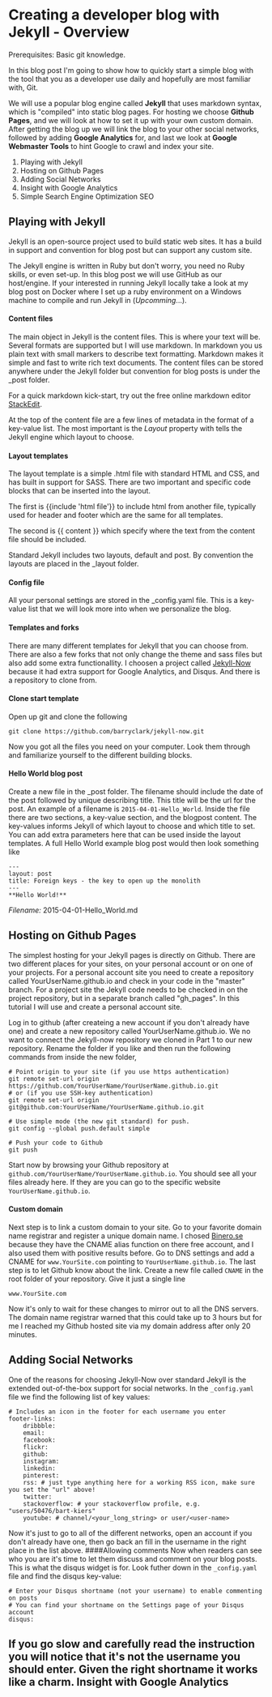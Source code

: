 Creating a developer blog with Jekyll - Overview
===

Prerequisites: Basic git knowledge.

In this blog post I'm going to show how to quickly start a simple blog with the tool that you as a developer use daily and hopefully are most familiar with, Git. 

We will use a popular blog engine called **Jekyll** that uses markdown syntax, which is "compiled" into static blog pages. For hosting we choose **Github Pages**, and we will look at how to set it up with your own custom domain. After getting the blog up we will link the blog to your other social networks, followed by adding **Google Analytics** for, and last we look at **Google Webmaster Tools** to hint Google to crawl and index your site.

 1. Playing with Jekyll
 2. Hosting on Github Pages
 3. Adding Social Networks
 4. Insight with Google Analytics
 6. Simple Search Engine Optimization SEO

Playing with Jekyll
---
Jekyll is an open-source project used to build static web sites. It has a build in support and convention for blog post but can support any custom site. 

The Jekyll engine is written in Ruby but don't worry, you need no Ruby skills, or even set-up. In this blog post we will use GitHub as our host/engine. If your interested in running Jekyll locally take a look at my blog post on Docker where I set up a ruby environment on a Windows machine to compile and run Jekyll in (*Upcomming*...). 

#### Content files
The main object in Jekyll is the content files. This is where your text will be. Several formats are supported but I will use markdown. In markdown you us plain text with small markers to describe text formatting. Markdown makes it simple and fast to write rich text documents. The content files can be stored anywhere under the Jekyll folder but convention for blog posts is under the _post folder. 

For a quick markdown kick-start, try out the free online markdown editor [StackEdit](https://stackedith.io). 

At the top of the content file are a few lines of metadata in the format of a key-value list. The most important is the *Layout* property with tells the Jekyll engine which layout to choose.

#### Layout templates
The layout template is a simple .html file with standard HTML and CSS, and has built in support for SASS. There are two important and specific code blocks that can be inserted into the layout. 

The first is {{include 'html file'}} to include html from another file, typically used for header and footer which are the same for all templates. 

The second is  {{ content }} which specify where the text from the content file should be included. 
 
Standard Jekyll includes two layouts, default and post. By convention the layouts are placed in the _layout folder.

#### Config file
All your personal settings are stored in the _config.yaml file. This is a key-value list that we will look more into when we personalize the blog.

#### Templates and forks
There are many different templates for Jekyll that you can choose from. There are also a few forks that not only change the theme and sass files but also add some extra functionallity. I choosen a project called [Jekyll-Now](https://github.com/barryclark/jekyll-now) because it had extra support for Google Analytics, and Disqus. And there is a repository to clone from.

#### Clone start template
Open up git and clone the following

    git clone https://github.com/barryclark/jekyll-now.git

Now you got all the files you need on your computer. Look them through and familiarize yourself to the different building blocks.

#### Hello World blog post
Create a new file in the _post folder. The filename should include the date of the post followed by unique describing title. This title will be the url for the post. An example of a filename is `2015-04-01-Hello_World`. Inside the file there are two sections, a key-value section, and the blogpost content. The key-values informs Jekyll of which layout to choose and which title to set. You can add extra parameters here that can be used inside the layout templates. A full Hello World example blog post would then look something like

	---
	layout: post
	title: Foreign keys - the key to open up the monolith
	---
	**Hello World!**
*Filename:* 2015-04-01-Hello_World.md

Hosting on Github Pages
---
The simplest hosting for your Jekyll pages is directly on Github. There are two different places for your sites, on your personal account or on one of your projects. For a personal account site you need to create a repository called YourUserName.github.io and check in your code in the "master" branch. For a project site the Jekyll code needs to be checked in on the project repository, but in a separate branch called "gh_pages". In this tutorial I will use and create a personal account site.

Log in to github (after createing a new account if you don't already have one) and create a new repository called YourUserName.github.io. We no want to connect the Jekyll-now repository we cloned in Part 1 to our new repository. Rename the folder if you like and then run the following commands from inside the new folder,

	# Point origin to your site (if you use https authentication)
	git remote set-url origin https://github.com/YourUserName/YourUserName.github.io.git
	# or (if you use SSH-key authentication)
	git remote set-url origin git@github.com:YourUserName/YourUserName.github.io.git
	
	# Use simple mode (the new git standard) for push.
	git config --global push.default simple

	# Push your code to Github
	git push

 Start now by browsing your Github repository at `github.com/YourUserName/YourUserName.github.io`. You should see all your files already here. If they are you can go to the specific website `YourUserName.github.io`.
#### Custom domain
Next step is to link a custom domain to your site. Go to your favorite domain name registrar and register a unique domain name. I chosed [Binero.se](http:/www.binero.se) because they have the CNAME alias function on there free account, and I also used them with positive results before. Go to DNS settings and add a CNAME for `www.YourSite.com` pointing to `YourUserName.github.io`. 
The last step is to let Github know about the link. Create a new file called `CNAME` in the root folder of your repository. Give it just a single line 
	
	www.YourSite.com
 
Now it's only to wait for these changes to mirror out to all the DNS servers. The domain name registrar warned that this could take up to 3 hours but for me I reached my Github hosted site via my domain address after only 20 minutes.
 
 Adding Social Networks
---
 One of the reasons for choosing Jekyll-Now over standard Jekyll is the extended out-of-the-box support for social networks. In the `_config.yaml` file we find the following list of key values:

	# Includes an icon in the footer for each username you enter
	footer-links:
		dribbble:
		email:
		facebook:
		flickr:
		github:
		instagram:
		linkedin:
		pinterest:
		rss: # just type anything here for a working RSS icon, make sure you set the "url" above!
		twitter: 
		stackoverflow: # your stackoverflow profile, e.g. "users/50476/bart-kiers"
		youtube: # channel/<your_long_string> or user/<user-name>
 
Now it's just to go to all of the different networks, open an account if you don't already have one, then go back an fill in the username in the right place in the list above. 
####Allowing comments
Now when readers can see who you are it's time to let them discuss and comment on your blog posts. This is what the disqus widget is for. Look futher down in the `_config.yaml` file and find the disqus key-value: 
	
	# Enter your Disqus shortname (not your username) to enable commenting on posts	
	# You can find your shortname on the Settings page of your Disqus account
	disqus: 
If you go slow and carefully read the instruction you will notice that it's not the username you should enter. Given the right shortname it works like a charm.
Insight with Google Analytics
---